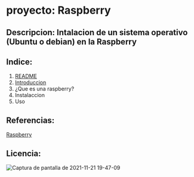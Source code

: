 # proyecto: Raspberry
## Descripcion: Intalacion de un sistema operativo (Ubuntu o debian) en la Raspberry
## Indice: 
1. [README](https://github.com/benjaminrm38/proyecto/blob/main/README.md)
2. [Introduccion](https://github.com/benjaminrm38/proyecto/blob/main/Introduccion.md)
3. ¿Que es una raspberry?
4. Instalaccion
5. Uso

## Referencias:
[Raspberry](https://www.raspberrypi.org/)

## Licencia:

![Captura de pantalla de 2021-11-21 19-47-09](https://user-images.githubusercontent.com/72190320/142775010-dbc9f475-14ec-4170-9675-46689c882827.png)
